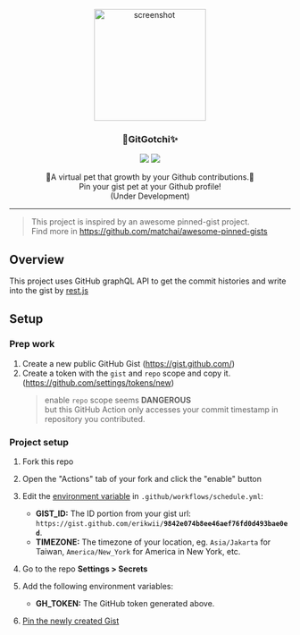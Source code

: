 <p align="center">
  <a href="http://github.com/erikwii/GitGotchi">
    <img src="https://avatars.githubusercontent.com/u/21095856?v=4" alt="screenshot" width="200">
  </a>
  <h3 align="center">📌GitGotchi✨</h3>
</p>

<p align="center">
   <img src="https://img.shields.io/badge/language-typescript-blue?style=flat-square"/>
   <img src="https://img.shields.io/github/license/erikwii/GitGotchi?style=flat-square"/>
<!--    <img src="https://img.shields.io/github/stars/erikwii/GitGotchi"/>
   <img src="https://img.shields.io/github/forks/erikwii/GitGotchi"/> -->
</p>
<p align="center">
   🥚A virtual pet that growth by your Github contributions.🦖
   <br/>
   Pin your gist pet at your Github profile!
   <br/>
   (Under Development)
</p>

---

> This project is inspired by an awesome pinned-gist project.<br/>Find more in https://github.com/matchai/awesome-pinned-gists

## Overview
This project uses GitHub graphQL API to get the commit histories and write into the gist by [rest.js](https://github.com/octokit/rest.js#readme)

## Setup

### Prep work
1. Create a new public GitHub Gist (https://gist.github.com/)
1. Create a token with the `gist` and `repo` scope and copy it. (https://github.com/settings/tokens/new)
   > enable `repo` scope seems **DANGEROUS**<br/>
   > but this GitHub Action only accesses your commit timestamp in repository you contributed.

### Project setup

1. Fork this repo
1. Open the "Actions" tab of your fork and click the "enable" button
1. Edit the [environment variable](https://github.com/erikwii/GitGotchi/blob/master/.github/workflows/schedule.yml#L17-L18) in `.github/workflows/schedule.yml`:

   - **GIST_ID:** The ID portion from your gist url: `https://gist.github.com/erikwii/`**`9842e074b8ee46aef76fd0d493bae0ed`**.
   - **TIMEZONE:** The timezone of your location, eg. `Asia/Jakarta` for Taiwan, `America/New_York` for America in New York, etc.

1. Go to the repo **Settings > Secrets**
1. Add the following environment variables:
   - **GH_TOKEN:** The GitHub token generated above.
1. [Pin the newly created Gist](https://help.github.com/en/github/setting-up-and-managing-your-github-profile/pinning-items-to-your-profile)
